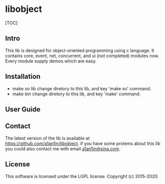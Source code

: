 # libobject

[TOC]

## Intro
This lib is designed for object-oriented programming using c language. It contains core, event, net, concurrent, and ui (not completed) modules now. Every module supply demos which are easy.

## Installation
* make so lib
  change diretory to this lib, and key 'make so' command.
* make bin
  change diretory to this lib, and key 'make' command.
  
## User Guide

## Contact
The latest version of the lib is available at https://github.com/a1an1in/libobject. if you have some prolems about this lib you could also contact me with email a1an1in@sina.com.

## License
This software is licensed under the LGPL license. Copyright (c) 2015-2020.
